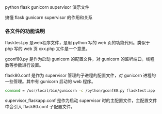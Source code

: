 
python flask gunicorn supervisor 演示文件

搞懂 flask gunicorn supervisor 的作用和关系

### 各文件的功能说明

flasktest.py 是web程序文件，是用 python 写的 web 页的功能代码。类似于 php 写的 web 页 xxx.php 文件是一个意思。

gconf80.py 是作为启动 gunicorn 的配置文件，对 gunicorn 的监听端口，线程数等参数进行设置。

flask80.conf 是作为 supervisor 管理的子进程的配置文件，对 gunicorn 进程的一些管理。其中有 gunicorn 启动的 web 程序。
```bash
command = /usr/local/bin/gunicorn -c /python/gconf80.py flasktest:app
```
supervisor_flaskapp.conf 是作为启动 supervisor 时的主配置文件，主配置文件中会引入 flask80.conf 子配置文件。
